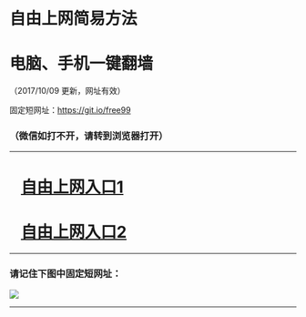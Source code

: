 ﻿# 自由上网简易方法

# 电脑、手机一键翻墙

（2017/10/09 更新，网址有效）

固定短网址：https://git.io/free99

### （微信如打不开，请转到浏览器打开）


***





# &nbsp;&nbsp; <a href="http://ft752819266.fwq-tz-1001.info/fwqtz01.html?t=100900131895 " target="_blank">自由上网入口1</a>
# &nbsp;&nbsp; <a href="http://ft1027714914.fwq-tz-1002.info/fwqtz02.html?t=100900121488 " target="_blank">自由上网入口2</a>
***

### 请记住下图中固定短网址：

<img src="https://s3-us-west-2.amazonaws.com/fwq-1001/yjfq-20170905okok.png" /> 


***

